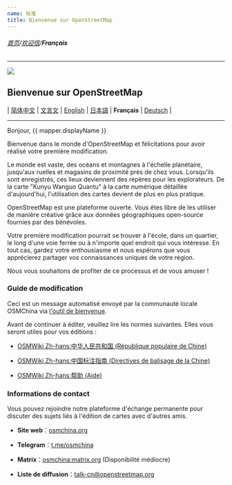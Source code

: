 ```yaml
---
name: 标准
title: Bienvenue sur OpenStreetMap
---
```


###### [首页](../../../README.md)/[欢迎信](../welcome_letter.md)/**Français**

<hr/>

![](https://osmchina.oss-accelerate.aliyuncs.com/static/probe.homepage.pages.welcome.default.fr.jpg)

## Bienvenue sur OpenStreetMap

| [简体中文](https://osmchina.org/pages/welcome/default/zh-Hans.html) | [文言文](https://osmchina.org/pages/welcome/default/zh-classical.html) | [English](https://osmchina.org/pages/welcome/default/en.html) | [日本語](https://osmchina.org/pages/welcome/default/ja.html) | **Français** | [Deutsch](https://osmchina.org/pages/welcome/default/de.html) |

<hr/>

Bonjour, {{ mapper.displayName }}

Bienvenue dans le monde d'OpenStreetMap et félicitations pour avoir réalisé votre première modification.

Le monde est vaste, des océans et montagnes à l'échelle planétaire, jusqu'aux ruelles et magasins de proximité près de chez vous. Lorsqu'ils sont enregistrés, ces lieux deviennent des repères pour les explorateurs. De la carte "Kunyu Wanguo Quantu" à la carte numérique détaillée d'aujourd'hui, l'utilisation des cartes devient de plus en plus pratique.

OpenStreetMap est une plateforme ouverte. Vous êtes libre de les utiliser de manière créative grâce aux données géographiques open-source fournies par des bénévoles.

Votre première modification pourrait se trouver à l'école, dans un quartier, le long d'une voie ferrée ou à n'importe quel endroit qui vous intéresse. En tout cas, gardez votre enthousiasme et nous espérons que vous apprécierez partager vos connaissances uniques de votre région.

Nous vous souhaitons de profiter de ce processus et de vous amuser !

### Guide de modification

Ceci est un message automatisé envoyé par la communauté locale OSMChina via [l'outil de bienvenue](https://welcome.osm.be/?l=fr_FR).

Avant de continuer à éditer, veuillez lire les normes suivantes. Elles vous seront utiles pour vos éditions :

* [OSMWiki Zh-hans:中华人民共和国 (République populaire de Chine)](https://wiki.openstreetmap.org/wiki/Zh-hans:%E4%B8%AD%E5%8D%8E%E4%BA%BA%E6%B0%91%E5%85%B1%E5%92%8C%E5%9B%BD)

* [OSMWiki Zh-hans:中国标注指南 (Directives de balisage de la Chine)](https://wiki.openstreetmap.org/wiki/Zh-hans:%E4%B8%AD%E5%9B%BD%E6%A0%87%E6%B3%A8%E6%8C%87%E5%8D%97)

* [OSMWiki Zh-hans:帮助 (Aide)](https://wiki.openstreetmap.org/wiki/Zh-hans:%E5%B8%AE%E5%8A%A9)

### Informations de contact

Vous pouvez rejoindre notre plateforme d'échange permanente pour discuter des sujets liés à l'édition de cartes avec d'autres amis.

* **Site web**：[osmchina.org](https://osmchina.org)

* **Telegram**：[t.me/osmchina](https://t.me/osmchina)

* **Matrix**：[osmchina:matrix.org](https://matrix.to/#/#osmchina:matrix.org) (Disponibilité médiocre)

* **Liste de diffusion**：[talk-cn@openstreetmap.org](mailto:talk-cn@openstreetmap.org)
